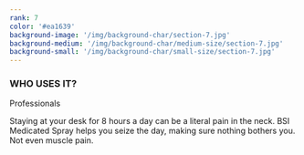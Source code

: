 ```yaml
---
rank: 7
color: '#ea1639'
background-image: '/img/background-char/section-7.jpg'
background-medium: '/img/background-char/medium-size/section-7.jpg'
background-small: '/img/background-char/small-size/section-7.jpg'
---
```


<h3>WHO USES IT?</h3>
<span>Professionals</span>
<p>Staying at your desk for 8 hours a day can be a literal pain in the neck. BSI Medicated Spray helps you seize the day, making sure nothing bothers you. Not even muscle pain.</p>
